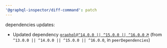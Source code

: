 ```yaml
---
'@graphql-inspector/diff-command': patch
---
```

dependencies updates:
  - Updated dependency [`graphql@^14.0.0 || ^15.0.0 || ^16.0.0`
    ↗︎](https://www.npmjs.com/package/graphql/v/14.0.0) (from `^13.0.0 || ^14.0.0 || ^15.0.0 ||
    ^16.0.0`, in `peerDependencies`)
